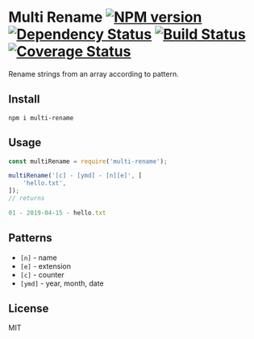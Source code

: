 # Multi Rename [![NPM version][NPMIMGURL]][NPMURL] [![Dependency Status][DependencyStatusIMGURL]][DependencyStatusURL] [![Build Status][BuildStatusIMGURL]][BuildStatusURL] [![Coverage Status][CoverageIMGURL]][CoverageURL]

[NPMIMGURL]:                https://img.shields.io/npm/v/multi-rename.svg?style=flat&longCache=true
[BuildStatusIMGURL]:        https://img.shields.io/travis/coderaiser/multi-rename/master.svg?style=flat&longCache=true
[DependencyStatusIMGURL]:   https://img.shields.io/david/coderaiser/multi-rename.svg?style=flat&longCache=true
[NPMURL]:                   https://npmjs.org/package/multi-rename "npm"
[BuildStatusURL]:           https://travis-ci.org/coderaiser/multi-rename  "Build Status"
[DependencyStatusURL]:      https://david-dm.org/coderaiser/multi-rename "Dependency Status"

[CoverageURL]:              https://coveralls.io/github/coderaiser/multi-rename?branch=master
[CoverageIMGURL]:           https://coveralls.io/repos/coderaiser/multi-rename/badge.svg?branch=master&service=github

Rename strings from an array according to pattern.

## Install

```
npm i multi-rename
```

## Usage

```js
const multiRename = require('multi-rename');

multiRename('[c] - [ymd] - [n][e]', [
    'hello.txt',
]);
// returns

01 - 2019-04-15 - hello.txt
```

## Patterns

- `[n]` - name
- `[e]` - extension
- `[c]` - counter
- `[ymd]` - year, month, date

## License

MIT

